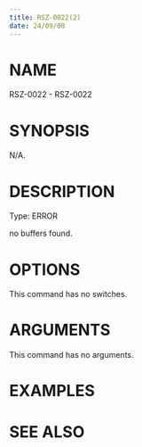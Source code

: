 ```yaml
---
title: RSZ-0022(2)
date: 24/09/08
---
```


# NAME

RSZ-0022 - RSZ-0022

# SYNOPSIS

N/A.

# DESCRIPTION

Type: ERROR

no buffers found.

# OPTIONS

This command has no switches.

# ARGUMENTS

This command has no arguments.

# EXAMPLES

# SEE ALSO
